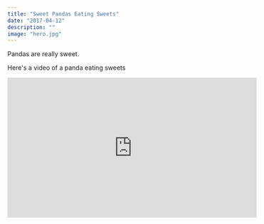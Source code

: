```yaml
---
title: "Sweet Pandas Eating Sweets"
date: "2017-04-12"
description: ""
image: "hero.jpg"
---
```


Pandas are really sweet.

Here's a video of a panda eating sweets

<iframe width="560" height="315" src="https://www.youtube.com/embed/4n0xNbfJLR8" frameborder="0" allowfullscreen></iframe>
